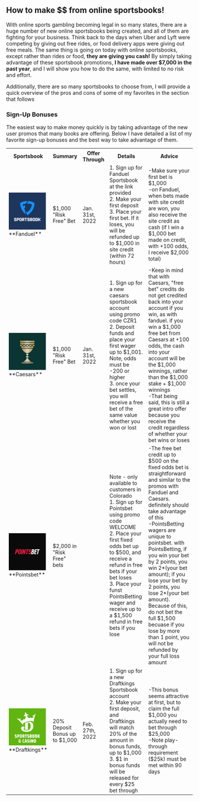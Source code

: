 ## How to make $$ from online sportsbooks!

With online sports gambling becoming legal in so many states, there are a huge number of new online sportsbooks being created, and all of them are fighting for your business. Think back to the days when Uber and Lyft were competing by giving out free rides, or food delivery apps were giving out free meals.  The same thing is going on today with online sportsbooks, except rather than rides or food, **they are giving you cash!**  By simply taking advantage of these sportsbook promotions, **I have made over $7,000 in the past year**, and I will show you how to do the same, with limited to no risk and effort.

Additionally, there are so many sportsbooks to choose from, I will provide a quick overview of the pros and cons of some of my favorites in the section that follows


### Sign-Up Bonuses

The easiest way to make money quickly is by taking advantage of the new user promos that many books are offering.  Below I have detailed a list of my favorite sign-up bonuses and the best way to take advantage of them.

<table>
  <tr>
    <th>Sportsbook</th>
    <th>Summary</th>
    <th>Offer Through</th>
    <th>Details</th>
    <th>Advice</th>
  </tr>
  <tr>
    <td><img src="docs/assets/FanduelLogo.png" width="100" height="100">**Fanduel**</td>
    <td>$1,000 "Risk Free" Bet</td>
    <td>Jan. 31st, 2022</td>
    <td>1. Sign up for Fanduel Sportsbook at the link provided<br />2. Make your first deposit<br />3. Place your first bet. If it loses, you will be refunded up to $1,000 in site credit (within 72 hours)</td>
    <td>-Make sure your first bet is $1,000<br /> -on Fanduel, when bets made with site credit are won, you also receive the site credit as cash (if I win a $1,000 bet made on credit, with +100 odds, I receive $2,000 total)</td>
  </tr>
  <tr>
    <td><img src="docs/assets/CaesarsLogo.jpg" width="100" height="100"><br />**Caesars**</td>
    <td>$1,000 "Risk Free" Bet</td>
    <td>Jan. 31st, 2022</td>
    <td>1. Sign up for a new caesars sportsbook account using promo code CZR1<br />2. Deposit funds and place your first wager up to $1,001. Note, odds must be -200 or higher<br />3. once your bet settles, you will receive a free bet of the same value whether you won or lost</td>
    <td>-Keep in mind that with Caesars, "free bet" credits do not get credited back into your account if you win, as with fanduel.  if you win a $1,000 free bet from Caesars at +100 odds, the cash into your account will be the $1,000 winnings, rather than the $1,000 stake + $1,000 winnings<br />-That being said, this is still a great intro offer because you receive the credit regardless of whether your bet wins or loses</td>
  </tr>
  <tr>
    <td><img src="docs/assets/PointsbetLogo.png" width="100" height="100"><br />**Pointsbet**</td>
    <td>$2,000 in "Risk Free" bets</td>
    <td> </td>
    <td>Note - only available to customers in Colorado<br />1. Sign up for Pointsbet using promo code WELCOME<br />2. Place your first fixed odds bet up to $500, and receive a refund in free bets if your bet loses<br />3. Place your funst PointsBetting wager and receive up to a $1,500 refund in free bets if you lose</td>
    <td>-The free bet credit up to $500 on the fixed odds bet is straightforward and similar to the promos with Fanduel and Caesars. definitely should take advantage of this<br />-PointsBetting wagers are unique to pointsbet. with PointsBetting, if you win your bet by 2 points, you win 2*(your bet amount); if you lose your bet by 2 points, you lose 2*(your bet amount).  Because of this, do not bet the full $1,500 becuase if you lose by more than 1 point, you will not be refunded by your full loss amount</td>
  </tr>
  <tr>
    <td><img src="docs/assets/DraftkingsLogo.png" width="100" height="100"><br />**Draftkings**</td>
    <td>20% Deposit Bonus up to $1,000</td>
    <td>Feb. 27th, 2022</td>
    <td>1. Sign up for a new Draftkings Sportsbook account<br />2. Make your first deposit, and Draftkings will match 20% of the amount in bonus funds, up to $1,000<br />3. $1 in bonus funds will be released for every $25 bet through</td>
    <td>-This bonus seems attractive at first, but to claim the full $1,000 you actually need to bet through $25,000<br />-Note play-through requirement ($25k) must be met within 90 days</td>
  </tr>
</table>
